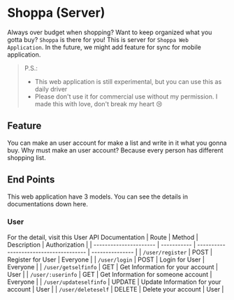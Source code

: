 # Shoppa (Server)

Always over budget when shopping? Want to keep organized what you gotta buy? `Shoppa` is there for you! This is server for `Shoppa Web Application`. In the future, we might add feature for sync for mobile application.

> P.S.: <br />
> - This web application is still experimental, but you can use this as daily driver<br />
> - Please don't use it for commercial use without my permission. I made this with love, don't break my heart 😢

## Feature

You can make an user account for make a list and write in it what you gonna buy. Why must make an user account? Because every person has different shopping list.

## End Points

This web application have 3 models. You can see the details in documentations down here.

### User
For the detail, visit this User API Documentation
| Route                  | Method      | Description                            | Authorization   |
| ---------------------- | ----------- | -------------------------------------- | --------------- |
| `/user/register`       | POST        | Register for User                      | Everyone        |
| `/user/login`          | POST        | Login for User                         | Everyone        |
| `/user/getselfinfo`    | GET         | Get Information for your account       | User            |
| `/user/:userinfo`      | GET         | Get Information for someone account    | Everyone        |
| `/user/updateselfinfo` | UPDATE      | Update Information for your account    | User            |
| `/user/deleteself`     | DELETE      | Delete your account                    | User            |
